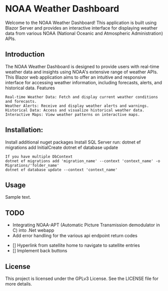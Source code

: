 # NOAA Weather Dashboard

Welcome to the NOAA Weather Dashboard! This application is built using Blazor Server and provides an interactive interface for displaying weather data from various NOAA (National Oceanic and Atmospheric Administration) APIs.


## Introduction

The NOAA Weather Dashboard is designed to provide users with real-time weather data and insights using NOAA's extensive range of weather APIs. This Blazor web application aims to offer an intuitive and responsive interface for accessing weather information, including forecasts, alerts, and historical data.
Features

    Real-time Weather Data: Fetch and display current weather conditions and forecasts.
    Weather Alerts: Receive and display weather alerts and warnings.
    Historical Data: Access and visualize historical weather data.
    Interactive Maps: View weather patterns on interactive maps.
    

## Installation:
Install additional nuget packages
Install SQL Server
run: 
    dotnet ef migrations add InitialCreate
    dotnet ef database update

    If you have multiple DbContext
    dotnet ef migrations add 'migration_name' --context 'context_name' -o Migrations/'folder_name'
    dotnet ef database update --context 'context_name'


## Usage
Sample text.

## TODO
* Integrating NOAA-APT (Automatic Picture Transmission demodulator in C) into .Net webapp 
* Add error handling for the various api endpoint return codes
- [] Hyperlink from satellite home to navigate to satellite entries
- [] Implement back buttons

## License
This project is licensed under the GPLv3 License. See the LICENSE file for more details.
